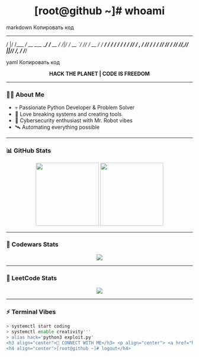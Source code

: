 <!-- Mr. Robot style GitHub profile README -->

<h1 align="center">[root@github ~]# whoami</h1>

markdown
Копировать код
 __  ___      ____             __       
/  |/  /___ _/ __ \____  _____/ /___  __
/ /|/ / __ `/ // / __ / / __/ / / /
/ / / / // / , / // / / / // // /
// //_,// ||_// _/_, /
/___/

yaml
Копировать код

<p align="center"><b>HACK THE PLANET | CODE IS FREEDOM</b></p>

---

### 🧑‍💻 About Me
- 💀 Passionate Python Developer & Problem Solver  
- 👾 Love breaking systems and creating tools  
- 🔐 Cybersecurity enthusiast with Mr. Robot vibes  
- 🛰️ Automating everything possible  

---

### 📊 GitHub Stats
<p align="center">
  <img src="https://github-readme-stats.vercel.app/api?username=YOUR_USERNAME&show_icons=true&theme=radical&hide_border=true" height="170"/>
  <img src="https://github-readme-stats.vercel.app/api/top-langs/?username=YOUR_USERNAME&layout=compact&theme=radical&hide_border=true" height="170"/>
</p>

---

### 🥷 Codewars Stats
<p align="center">
  <img src="https://www.codewars.com/users/YOUR_CODEWARS_USERNAME/badges/large"/>
</p>

---

### 🧩 LeetCode Stats
<p align="center">
  <img src="https://leetcard.jacoblin.cool/YOUR_LEETCODE_USERNAME?ext=heatmap&theme=dark&border=0"/>
</p>

---

### ⚡ Terminal Vibes
```bash
> systemctl start coding
> systemctl enable creativity'''
> alias hack='python3 exploit.py'
<h3 align="center">📡 CONNECT WITH ME</h3> <p align="center"> <a href="https://t.me/YOUR_TELEGRAM"><img src="https://img.shields.io/badge/Telegram-2CA5E0?style=for-the-badge&logo=telegram&logoColor=white"></a> <a href="mailto:YOUR_EMAIL"><img src="https://img.shields.io/badge/Email-D14836?style=for-the-badge&logo=gmail&logoColor=white"></a> </p>
<h4 align="center">[root@github ~]# logout</h4>
